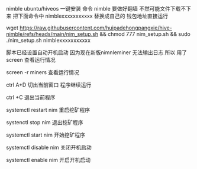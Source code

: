 nimble ubuntu/hiveos 一键安装 命令
nimble 要做好翻墙 不然可能文件下载不下来
把下面命令中 nimblexxxxxxxxxxx 替换成自己的 钱包地址直接运行


wget https://raw.githubusercontent.com/huipadehongpangxie/hive-nimble/refs/heads/main/nim_setup.sh && chmod 777  nim_setup.sh && sudo ./nim_setup.sh nimblexxxxxxxxxxx

脚本已经设置自动开机启动 
因为现在新版nimnleminer 无法输出日志 所以 用了screen 查看运行情况

screen -r miners  查看运行情况

ctrl A+D 切出当前窗口 程序继续运行

ctrl +C 退出当前程序 


systemctl restart nim 重启挖矿程序

systenctl stop nim 退出挖矿程序

systemctl start nim 开始挖矿程序

systemctl disable nim 关闭开机启动

systemctl enable nim 开启开机启动
